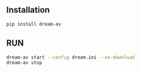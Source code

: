 ## Installation

```bash
pip install dream-av
```

## RUN
```bash
dream-av start --config dream.ini --no-download
dream-av stop
```